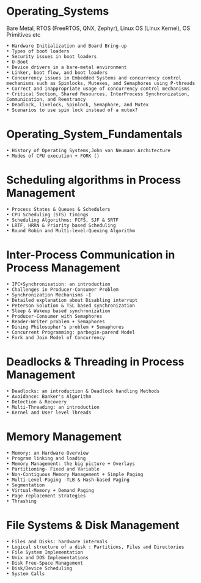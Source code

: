 # Operating_Systems

Bare Metal, RTOS (FreeRTOS, QNX, Zephyr), Linux OS (Linux Kernel), OS Primitives etc

	• Hardware Initialization and Board Bring-up
	• Types of boot loaders
	• Security issues in boot loaders
	• U-Boot
	• Device drivers in a bare-metal environment
	• Linker, boot flow, and boot loaders 
	• Concurrency issues in Embedded Systems and concurrency control mechanisms such as Spinlocks, Mutexes, and Semaphores using P-threads
	• Correct and inappropriate usage of concurrency control mechanisms
	• Critical Section, Shared Resources, InterProcess Synchronization, Communication, and Reentrancy
	• Deadlock, livelock, Spinlock, Semaphore, and Mutex
	• Scenarios to use spin lock instead of a mutex?

# Operating_System_Fundamentals

	• History of Operating Systems,John von Neumann Architecture
	• Modes of CPU execution + FORK ()

# Scheduling algorithms in Process Management

	• Process States & Queues & Schedulers
	• CPU Scheduling (STS) timings
	• Scheduling Algorithms: FCFS, SJF & SRTF
	• LRTF, HRRN & Priority based Scheduling
	• Round Robin and Multi-level-Queuing Algorithm


# Inter-Process Communication in Process Management

	• IPC+Synchronisation: an introduction
	• Challenges in Producer-Consumer Problem
	• Synchronization Mechanisms -I
	• Detailed explanation about Disabling interrupt
	• Peterson Solution & TSL based synchronization
	• Sleep & Wakeup based synchronization
	• Producer-Consumer with Semaphores
	• Reader-Writer problem + Semaphores
	• Dining Philosopher's problem + Semaphores
	• Concurrent Programming: parbegin-parend Model
	• Fork and Join Model of Concurrency

# Deadlocks & Threading in Process Management

	• Deadlocks: an introduction & Deadlock handling Methods
	• Avoidance: Banker's Algorithm
	• Detection & Recovery
	• Multi-Threading: an introduction
	• Kernel and User level Threads

# Memory Management

	• Memory: an Hardware Overview
	• Program linking and loading
	• Memory Management: the big picture + Overlays
	• Partitioning- Fixed and Variable
	• Non-Contiguous Memory Management + Simple Paging
	• Multi-Level-Paging -TLB & Hash-based Paging
	• Segmentation
	• Virtual-Memory + Demand Paging
	• Page replacement Strategies
	• Thrashing

# File Systems & Disk Management

	• Files and Disks: hardware internals
	• Logical structure of a disk : Partitions, Files and Directories
	• File System Implementation
	• Unix and DOS Implementations
	• Disk Free-Space Management
	• Disk/Device Scheduling
	• System Calls

